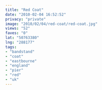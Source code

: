 ```yaml
---
title: "Red Coat"
date: "2010-02-04 16:52:52"
privacy: "private"
image: "2010/02/04/red-coat/red-coat.jpg"
views: "52"
faves: "0"
lat: "50763380"
lng: "288177"
tags:
- "bandstand"
- "coat"
- "eastbourne"
- "england"
- "pier"
- "red"
- "uk"
---
```

<a href="http://www.phillprice.com/2010/02/05/red-coat" rel="nofollow"></a>

